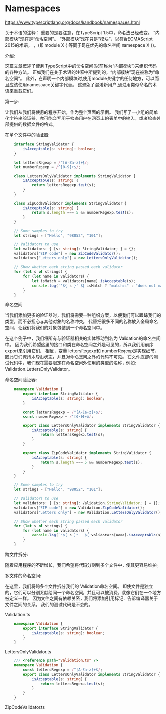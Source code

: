 # Namespaces

https://www.typescriptlang.org/docs/handbook/namespaces.html


关于术语的注释：
重要的是要注意，在TypeScript 1.5中，命名法已经改变。
“内部模块”现在是“命名空间”。
“外部模块”现在只是“模块”，以符合ECMAScript 2015的术语，
，(即 module X { 等同于现在优先的命名空间 namespace X {)。


介绍:  

这篇文章概述了使用 TypeScript中的命名空间(以前称为“内部模块”)来组织代码的各种方法。
正如我们在关于术语的注释中所提到的，“内部模块”现在被称为“命名空间”。
此外，在声明一个内部模块时,使用module关键字的任何地方，可以而且应该使用namespace关键字代替。
这避免了混淆新用户,通过用类似命名的术语来重载它们。


第一步:  

让我们从我们将使用的程序开始，作为整个页面的示例。
我们写了一小组的简单化字符串验证器，你可能会写用于检查用户在网页上的表单中的输入，或者检查外部提供的数据文件的格式。


在单个文件中的验证器:  

```ts 
    interface StringValidator {
        isAcceptable(s: string): boolean;
    }

    let lettersRegexp = /^[A-Za-z]+$/;
    let numberRegexp = /^[0-9]+$/;

    class LettersOnlyValidator implements StringValidator {
        isAcceptable(s: string) {
            return lettersRegexp.test(s);
        }
    }

    class ZipCodeValidator implements StringValidator {
        isAcceptable(s: string) {
            return s.length === 5 && numberRegexp.test(s);
        }
    }

    // Some samples to try
    let strings = ["Hello", "98052", "101"];

    // Validators to use
    let validators: { [s: string]: StringValidator; } = {};
    validators["ZIP code"] = new ZipCodeValidator();
    validators["Letters only"] = new LettersOnlyValidator();

    // Show whether each string passed each validator
    for (let s of strings) {
        for (let name in validators) {
            let isMatch = validators[name].isAcceptable(s);
            console.log(`'${ s }' ${ isMatch ? "matches" : "does not match" } '${ name }'.`);
        }
    }
``` 


命名空间  


当我们添加更多的验证器时，我们将需要一种组织方案，以便我们可以跟踪我们的类型，而不必担心与其他对象的名称冲突。
代替把很多不同的名称放入全局命名空间，让我们将我们的对象包装到一个命名空间中。

在这个例子中，我们将所有与验证器相关的实体移动到名为 Validation的命名空间中。
因为我们希望这里的接口和类在命名空间之外是可见的，所以我们用前序export来引用它们。
相反，变量 lettersRegexp和 numberRegexp是实现细节，因此它们保持未导出状态，并且对命名空间之外的代码不可见。
在文件底部的测试代码中，我们现在需要限定在命名空间外使用的类型的名称，例如: Validation.LettersOnlyValidator。


命名空间验证器:  

```ts
    namespace Validation {
        export interface StringValidator {
            isAcceptable(s: string): boolean;
        }

        const lettersRegexp = /^[A-Za-z]+$/;
        const numberRegexp = /^[0-9]+$/;

        export class LettersOnlyValidator implements StringValidator {
            isAcceptable(s: string) {
                return lettersRegexp.test(s);
            }
        }

        export class ZipCodeValidator implements StringValidator {
            isAcceptable(s: string) {
                return s.length === 5 && numberRegexp.test(s);
            }
        }
    }

    // Some samples to try
    let strings = ["Hello", "98052", "101"];

    // Validators to use
    let validators: { [s: string]: Validation.StringValidator; } = {};
    validators["ZIP code"] = new Validation.ZipCodeValidator();
    validators["Letters only"] = new Validation.LettersOnlyValidator();

    // Show whether each string passed each validator
    for (let s of strings) {
        for (let name in validators) {
            console.log(`"${ s }" - ${ validators[name].isAcceptable(s) ? "matches" : "does not match" } ${ name }`);
        }
    }
``` 

跨文件拆分:  

随着应用程序的不断增长，我们希望将代码分割到多个文件中，使其更容易维护。


多文件的命名空间:  

在这里，我们将跨多个文件拆分我们的 Validation命名空间。
即使文件是独立的，它们可以分别贡献给同一个命名空间，并且可以被消费，就像它们在一个地方被定义一样。
因为文件之间有依赖关系，我们将添加引用标记，告诉编译器关于文件之间的关系。
我们的测试代码是不变的。


Validation.ts

```ts
    namespace Validation {
        export interface StringValidator {
            isAcceptable(s: string): boolean;
        }
    }
``` 

LettersOnlyValidator.ts

```ts
    /// <reference path="Validation.ts" />
    namespace Validation {
        const lettersRegexp = /^[A-Za-z]+$/;
        export class LettersOnlyValidator implements StringValidator {
            isAcceptable(s: string) {
                return lettersRegexp.test(s);
            }
        }
    }
``` 

ZipCodeValidator.ts


```ts

``` 

```ts
``` 





```ts

``` 

```ts
``` 























